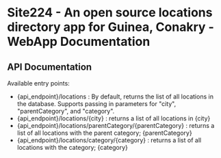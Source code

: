 
# Site224 - An open source locations directory app for Guinea, Conakry - WebApp Documentation

## API Documentation

Available entry points:

* {api_endpoint}/locations : By default, returns the list of all locations in the database. Supports passing in parameters for "city", "parentCategory", and "category".
* {api_endpoint}/locations/{city} : returns a list of all locations in {city}
* {api_endpoint}/locations/parentCategory/{parentCategory} : returns a list of all locations with the parent category; {parentCategory}
* {api_endpoint}/locations/category/{category} : returns a list of all locations with the category; {category}

